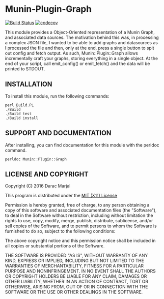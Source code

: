 Munin-Plugin-Graph
==================

[![Build Status](https://travis-ci.org/darac/Munin-Plugin-Graph.svg?branch=master)](https://travis-ci.org/darac/Munin-Plugin-Graph)
[![codecov](https://codecov.io/gh/darac/Munin-Plugin-Graph/branch/master/graph/badge.svg)](https://codecov.io/gh/darac/Munin-Plugin-Graph)

This module provides a Object-Oriented representation of a Munin Graph,
and associated data sources. The motivation behind this was, in processing
a complex JSON file, I wanted to be able to add graphs and datasources
as I processed the file and then, only at the end, press a single button
to spit out config and fetch output. As such, Munin::Plugin::Graph allows
incrementally craft your graphs, storing everything in a single object.
At the end of your script, call emit_config() or emit_fetch() and the
data will be printed to STDOUT.

INSTALLATION
------------

To install this module, run the following commands:

	perl Build.PL
	./Build
	./Build test
	./Build install

SUPPORT AND DOCUMENTATION
-------------------------

After installing, you can find documentation for this module with the
perldoc command.

	perldoc Munin::Plugin::Graph

LICENSE AND COPYRIGHT
---------------------

Copyright (C) 2016 Darac Marjal

This program is distributed under the [MIT (X11) License](http://www.opensource.org/licenses/mit-license.php)

Permission is hereby granted, free of charge, to any person
obtaining a copy of this software and associated documentation
files (the "Software"), to deal in the Software without
restriction, including without limitation the rights to use,
copy, modify, merge, publish, distribute, sublicense, and/or sell
copies of the Software, and to permit persons to whom the
Software is furnished to do so, subject to the following
conditions:

The above copyright notice and this permission notice shall be
included in all copies or substantial portions of the Software.

THE SOFTWARE IS PROVIDED "AS IS", WITHOUT WARRANTY OF ANY KIND,
EXPRESS OR IMPLIED, INCLUDING BUT NOT LIMITED TO THE WARRANTIES
OF MERCHANTABILITY, FITNESS FOR A PARTICULAR PURPOSE AND
NONINFRINGEMENT. IN NO EVENT SHALL THE AUTHORS OR COPYRIGHT
HOLDERS BE LIABLE FOR ANY CLAIM, DAMAGES OR OTHER LIABILITY,
WHETHER IN AN ACTION OF CONTRACT, TORT OR OTHERWISE, ARISING
FROM, OUT OF OR IN CONNECTION WITH THE SOFTWARE OR THE USE OR
OTHER DEALINGS IN THE SOFTWARE.

